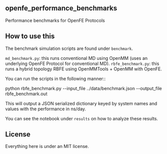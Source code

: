 ## openfe_performance_benchmarks
Performance benchmarks for OpenFE Protocols


## How to use this

The benchmark simulation scripts are found under `benchmark`.

`md_benchmark.py`: this runs conventional MD using OpenMM (uses an underlying OpenFE Protocol for conventional MD).
`rbfe_benchmark.py`: this runs a hybrid topology RBFE using OpenMMTools + OpenMM with OpenFE.

You can run the scripts in the following manner::

   python rbfe_benchmark.py --input_file ../data/benchmark.json --output_file rbfe_benchmark.out


This will output a JSON serialized dictionary keyed by system names and values with the performance in ns/day.

You can see the notebook under `results` on how to analyze these results.


## License

Everything here is under an MIT license.

